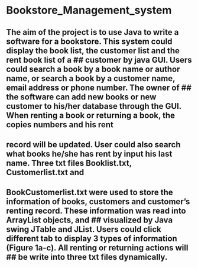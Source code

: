 # Bookstore_Management_system
## The aim of the project is to use Java to write a software for a bookstore. This system could display the book list, the customer list and the rent book list of a ## customer by java GUI. Users could search a book by a book name or author name, or search a book by a customer name, email address or phone number.  The owner of ## the software can add new books or new customer to his/her database through the GUI. When renting a book or returning a book, the copies numbers and his rent 
## record will be updated. User could also search what books he/she has rent by input his last name. Three txt files Booklist.txt, Customerlist.txt and 
## BookCustomerlist.txt were used to store the information of books, customers and customer’s renting record. These information was read into ArrayList objects, and ## visualized by Java swing JTable and JList. Users could click different tab to display 3 types of information (Figure 1a-c). All renting or returning actions will ## be write into three txt files dynamically. 
